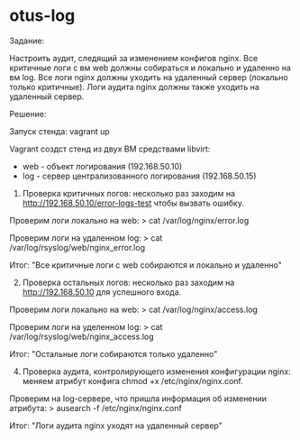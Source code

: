 # otus-log

Задание:

Настроить аудит, следящий за изменением конфигов nginx.
Все критичные логи с вм web должны собираться и локально и удаленно на вм log.
Все логи nginx должны уходить на удаленный сервер (локально только критичные).
Логи аудита nginx должны также уходить на удаленный сервер.


Решение:

Запуск стенда: vagrant up

Vagrant создст стенд из двух ВМ средствами libvirt:
- web - объект логирования (192.168.50.10)
- log - сервер централизованного логирования (192.168.50.15)


1. Проверка критичных логов: несколько раз заходим на http://192.168.50.10/error-logs-test чтобы вызвать ошибку.

Проверим логи локально на web: > cat /var/log/nginx/error.log

Проверим логи на удаленном log: > cat /var/log/rsyslog/web/nginx_error.log

Итог: "Все критичные логи с web собираются и локально и удаленно"


2. Проверка остальных логов: несколько раз заходим на http://192.168.50.10 для успешного входа.

Проверим логи локально на web: > cat /var/log/nginx/access.log

Проверим логи на уделенном log: > cat /var/log/rsyslog/web/nginx_access.log

Итог: "Остальные логи собираются только удаленно"


4. Проверка аудита, контролирующего изменения конфигурации nginx: меняем атрибут конфига chmod +x /etc/nginx/nginx.conf.

Проверим на log-сервере, что пришла информация об изменении атрибута: > ausearch -f /etc/nginx/nginx.conf

Итог: "Логи аудита nginx уходят на удаленный сервер"
